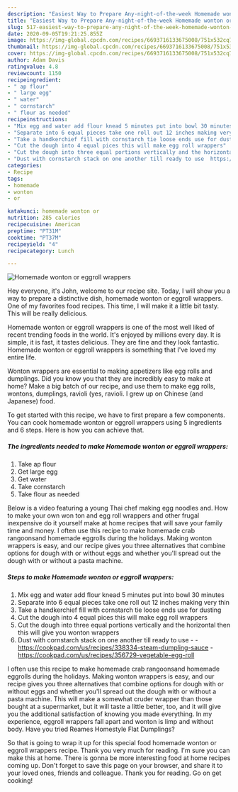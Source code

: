```yaml
---
description: "Easiest Way to Prepare Any-night-of-the-week Homemade wonton or eggroll wrappers"
title: "Easiest Way to Prepare Any-night-of-the-week Homemade wonton or eggroll wrappers"
slug: 517-easiest-way-to-prepare-any-night-of-the-week-homemade-wonton-or-eggroll-wrappers
date: 2020-09-05T19:21:25.855Z
image: https://img-global.cpcdn.com/recipes/6693716133675008/751x532cq70/homemade-wonton-or-eggroll-wrappers-recipe-main-photo.jpg
thumbnail: https://img-global.cpcdn.com/recipes/6693716133675008/751x532cq70/homemade-wonton-or-eggroll-wrappers-recipe-main-photo.jpg
cover: https://img-global.cpcdn.com/recipes/6693716133675008/751x532cq70/homemade-wonton-or-eggroll-wrappers-recipe-main-photo.jpg
author: Adam Davis
ratingvalue: 4.8
reviewcount: 1150
recipeingredient:
- " ap flour"
- " large egg"
- " water"
- " cornstarch"
- " flour as needed"
recipeinstructions:
- "Mix egg and water add flour knead 5 minutes put into bowl 30 minutes"
- "Separate into 6 equal pieces take one roll out 12 inches making very thin"
- "Take a handkerchief fill with cornstarch tie loose ends use for dusting"
- "Cut the dough into 4 equal pices this will make egg roll wrappers"
- "Cut the dough into three equal portions vertically and the horizontal then this will give you wonton wrappers"
- "Dust with cornstarch stack on one another till ready to use  https://cookpad.com/us/recipes/338334-steam-dumpling-sauce https://cookpad.com/us/recipes/356729-vegetable-egg-roll"
categories:
- Recipe
tags:
- homemade
- wonton
- or

katakunci: homemade wonton or 
nutrition: 285 calories
recipecuisine: American
preptime: "PT31M"
cooktime: "PT37M"
recipeyield: "4"
recipecategory: Lunch

---
```



![Homemade wonton or eggroll wrappers](https://img-global.cpcdn.com/recipes/6693716133675008/751x532cq70/homemade-wonton-or-eggroll-wrappers-recipe-main-photo.jpg)

Hey everyone, it's John, welcome to our recipe site. Today, I will show you a way to prepare a distinctive dish, homemade wonton or eggroll wrappers. One of my favorites food recipes. This time, I will make it a little bit tasty. This will be really delicious.

Homemade wonton or eggroll wrappers is one of the most well liked of recent trending foods in the world. It's enjoyed by millions every day. It is simple, it is fast, it tastes delicious. They are fine and they look fantastic. Homemade wonton or eggroll wrappers is something that I've loved my entire life.

Wonton wrappers are essential to making appetizers like egg rolls and dumplings. Did you know you that they are incredibly easy to make at home? Make a big batch of our recipe, and use them to make egg rolls, wontons, dumplings, ravioli (yes, ravioli. I grew up on Chinese (and Japanese) food.


To get started with this recipe, we have to first prepare a few components. You can cook homemade wonton or eggroll wrappers using 5 ingredients and 6 steps. Here is how you can achieve that.

<!--inarticleads1-->

##### The ingredients needed to make Homemade wonton or eggroll wrappers:

1. Take  ap flour
1. Get  large egg
1. Get  water
1. Take  cornstarch
1. Take  flour as needed


Below is a video featuring a young Thai chef making egg noodles and. How to make your own won ton and egg roll wrappers and other frugal inexpensive do it yourself make at home recipes that will save your family time and money. I often use this recipe to make homemade crab rangoonsand homemade eggrolls during the holidays. Making wonton wrappers is easy, and our recipe gives you three alternatives that combine options for dough with or without eggs and whether you&#39;ll spread out the dough with or without a pasta machine. 

<!--inarticleads2-->

##### Steps to make Homemade wonton or eggroll wrappers:

1. Mix egg and water add flour knead 5 minutes put into bowl 30 minutes
1. Separate into 6 equal pieces take one roll out 12 inches making very thin
1. Take a handkerchief fill with cornstarch tie loose ends use for dusting
1. Cut the dough into 4 equal pices this will make egg roll wrappers
1. Cut the dough into three equal portions vertically and the horizontal then this will give you wonton wrappers
1. Dust with cornstarch stack on one another till ready to use -  - https://cookpad.com/us/recipes/338334-steam-dumpling-sauce - https://cookpad.com/us/recipes/356729-vegetable-egg-roll


I often use this recipe to make homemade crab rangoonsand homemade eggrolls during the holidays. Making wonton wrappers is easy, and our recipe gives you three alternatives that combine options for dough with or without eggs and whether you&#39;ll spread out the dough with or without a pasta machine. This will make a somewhat cruder wrapper than those bought at a supermarket, but it will taste a little better, too, and it will give you the additional satisfaction of knowing you made everything. In my experience, eggroll wrappers fall apart and wonton is limp and without body. Have you tried Reames Homestyle Flat Dumplings? 

So that is going to wrap it up for this special food homemade wonton or eggroll wrappers recipe. Thank you very much for reading. I'm sure you can make this at home. There is gonna be more interesting food at home recipes coming up. Don't forget to save this page on your browser, and share it to your loved ones, friends and colleague. Thank you for reading. Go on get cooking!

